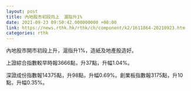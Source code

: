 ```yaml
---
layout: post
title: 內地股市初段向上　滬指升1%
date: 2021-09-23 09:50:42.000000000 +08:00
link: https://news.rthk.hk/rthk/ch/component/k2/1611864-20210923.htm
categories: rthk
---
```


內地股市開市初段上升，滬指升1%，造紙及地產股造好。

上證綜合指數較早時報3666點，升37點，升幅1.04%。

深證成份指數報14375點，升98點，升幅0.69%。創業板指數報3175點，升10點，升幅0.35%。
